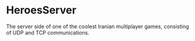 # HeroesServer
The server side of one of the coolest Iranian multiplayer games, consisting of UDP and TCP communications.